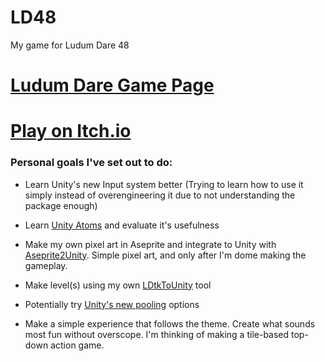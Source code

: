# LD48
My game for Ludum Dare 48

# [Ludum Dare Game Page](https://ldjam.com/events/ludum-dare/48/$243042)
# [Play on Itch.io](https://cammin.itch.io/ld48-game-working-title)

### Personal goals I've set out to do:
- Learn Unity's new Input system better (Trying to learn how to use it simply instead of overengineering it due to not understanding the package enough)
- Learn [Unity Atoms](https://unity-atoms.github.io/unity-atoms/) and evaluate it's usefulness
- Make my own pixel art in Aseprite and integrate to Unity with [Aseprite2Unity](https://github.com/Seanba/Aseprite2Unity). Simple pixel art, and only after I'm dome making the gameplay.
- Make level(s) using my own [LDtkToUnity](https://github.com/Cammin/LDtkUnity) tool
- Potentially try [Unity's new pooling](https://docs.unity3d.com/2021.1/Documentation/ScriptReference/Pool.ObjectPool_1.html) options  

- Make a simple experience that follows the theme. Create what sounds most fun without overscope. I'm thinking of making a tile-based top-down action game.
